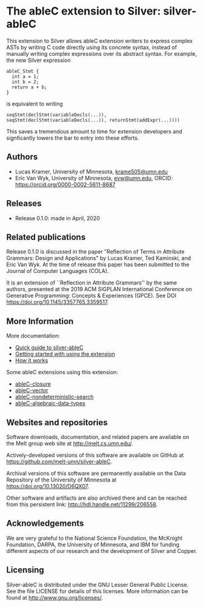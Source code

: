 # The ableC extension to Silver: silver-ableC

This extension to Silver allows ableC extension writers to express
complex ASTs by writing C code directly using its concrete syntax,
instead of manually writing complex expressions over its abstract
syntax.  For example, the new Silver expression

```
ableC_Stmt {
  int a = 1;
  int b = 2;
  return a + b;
}
```
is equivalent to writing
```
seqStmt(declStmt(variableDecls(...)), seqStmt(declStmt(variableDecls(...)), returnStmt(addExpr(...))))
```

This saves a tremendous amount to time for extension developers and
signficantly lowers the bar to entry into these efforts.

## Authors
- Lucas Kramer, University of Minnesota, krame505@umn.edu
- Eric Van Wyk, University of Minnesota, evw@umn.edu,
  ORCID: https://orcid.org/0000-0002-5611-8687

## Releases
- Release 0.1.0: made in April, 2020

## Related publications

Release 0.1.0 is discussed in the paper "Reflection of Terms in
Attribute Grammars: Design and Applications" by Lucas Kramer, Ted
Kaminski, and Eric Van Wyk.  At the time of release this paper has
been submitted to the Journal of Computer Languages (COLA).

It is an extension of ``Reflection in Attribute Grammars'' by the same
authors, presented at the 2019 ACM SIGPLAN
International Conference on Generative Programming: Concepts &
Experiences (GPCE).  See DOI https://doi.org/10.1145/3357765.3359517.


## More Information
More documentation:
* [Quick guide to silver-ableC](Quick_Guide.md)
* [Getting started with using the extension](GETTING_STARTED.md)
* [How it works](IMPLEMENTATION.md)

Some ableC extensions using this extension:
* [ableC-closure](https://github.com/melt-umn/ableC-closure)
* [ableC-vector](https://github.com/melt-umn/ableC-vector)
* [ableC-nondeterministic-search](https://github.com/melt-umn/ableC-nondeterministic-search)
* [ableC-algebraic-data-types](https://github.com/melt-umn/ableC-algebraic-data-types)

## Websites and repositories

Software downloads, documentation, and related papers are available on the
Melt group web site at http://melt.cs.umn.edu/.

Actively-developed versions of this software are available on GitHub at
https://github.com/melt-umn/silver-ableC.

Archival versions of this software are permanently available on the Data
Repository of the University of Minnesota at https://doi.org/10.13020/D6QX07.

Other software and artifacts are also archived there and can be
reached from this persistent link: http://hdl.handle.net/11299/206558.


## Acknowledgements
We are very grateful to the National Science Foundation, the McKnight
Foundation, DARPA, the University of Minnesota, and IBM for funding
different aspects of our research and the development of Silver and
Copper.


## Licensing 
Silver-ableC is distributed under the GNU Lesser General Public
License.  See the file LICENSE for details of this licenses.  More
information can be found at http://www.gnu.org/licenses/.

